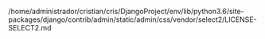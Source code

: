 /home/administrador/cristian/cris/DjangoProject/env/lib/python3.6/site-packages/django/contrib/admin/static/admin/css/vendor/select2/LICENSE-SELECT2.md